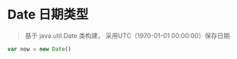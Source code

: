 # Date 日期类型

> 基于 java.util.Date 类构建， 采用UTC（1970-01-01 00:00:00）保存日期

```js
var now = new Date()
```